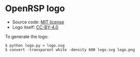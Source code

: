 

# OpenRSP logo

- Source code: [MIT license](LICENSE)
- Logo itself: [CC-BY-4.0](https://creativecommons.org/licenses/by/4.0/)

To generate the logo:
```
$ python logo.py > logo.svg
$ convert -transparent white -density 600 logo.svg logo.png
```
